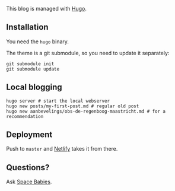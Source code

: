 This blog is managed with [Hugo](https://gohugo.io/).

## Installation

You need the `hugo` binary.

The theme is a git submodule, so you need to update it separately:

``` shell
git submodule init
git submodule update
```

## Local blogging

``` shell
hugo server # start the local webserver
hugo new posts/my-first-post.md # regular old post
hugo new aanbevelings/obs-de-regenboog-maastricht.md # for a recommendation
```

## Deployment

Push to `master` and [Netlify](https://netlify.com/) takes it from there.

## Questions?

Ask [Space Babies](https://www.spacebabies.nl/).
